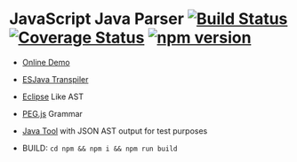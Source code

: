 # JavaScript Java Parser [![Build Status](https://travis-ci.org/mazko/jsjavaparser.svg?branch=master)](https://travis-ci.org/mazko/jsjavaparser) [![Coverage Status](https://coveralls.io/repos/mazko/jsjavaparser/badge.svg?branch=master&service=github)](https://coveralls.io/github/mazko/jsjavaparser?branch=master) [![npm version](https://badge.fury.io/js/java-parser.svg)](http://badge.fury.io/js/java-parser)

- [Online Demo](http://mazko.github.io/jsjavaparser)

- [ESJava Transpiler](http://mazko.github.io/ESJava)

- [Eclipse](http://help.eclipse.org/juno/topic/org.eclipse.jdt.doc.isv/reference/api/org/eclipse/jdt/core/dom/AST.html) Like AST

- [PEG.js](http://pegjs.org/) Grammar 

- [Java Tool](tools/EclipseAST/run.sh) with JSON AST output for test purposes

- BUILD: ```cd npm && npm i && npm run build```
